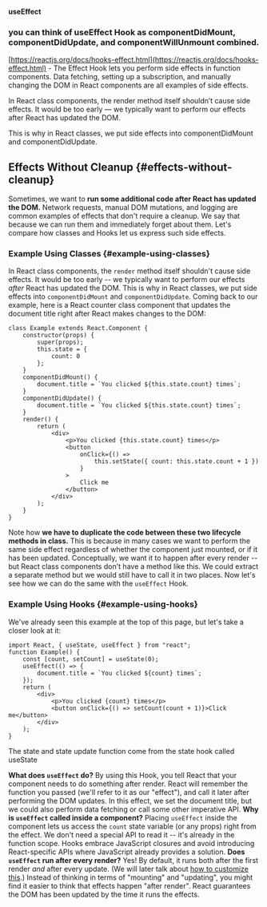 **useEffect**

### you can think of useEffect Hook as componentDidMount, componentDidUpdate, and componentWillUnmount combined.

[https://reactjs.org/docs/hooks-effect.html](https://reactjs.org/docs/hooks-effect.html) - The Effect Hook lets you perform side effects in function components. Data fetching, setting up a subscription, and manually changing the DOM in React components are all examples of side effects.

In React class components, the render method itself shouldn’t cause side effects. It would be too early — we typically want to perform our effects after React has updated the DOM.

This is why in React classes, we put side effects into componentDidMount and componentDidUpdate.

## Effects Without Cleanup {#effects-without-cleanup}

Sometimes, we want to **run some additional code after React has updated the DOM.** Network requests, manual DOM mutations, and logging are common examples of effects that don't require a cleanup. We say that because we can run them and immediately forget about them. Let's compare how classes and Hooks let us express such side effects.

### Example Using Classes {#example-using-classes}

In React class components, the `render` method itself shouldn't cause side effects. It would be too early -- we typically want to perform our effects _after_ React has updated the DOM.
This is why in React classes, we put side effects into `componentDidMount` and `componentDidUpdate`. Coming back to our example, here is a React counter class component that updates the document title right after React makes changes to the DOM:

```js{9-15}
class Example extends React.Component {
	constructor(props) {
		super(props);
		this.state = {
			count: 0
		};
	}
	componentDidMount() {
		document.title = `You clicked ${this.state.count} times`;
	}
	componentDidUpdate() {
		document.title = `You clicked ${this.state.count} times`;
	}
	render() {
		return (
			<div>
				<p>You clicked {this.state.count} times</p>
				<button
					onClick={() =>
						this.setState({ count: this.state.count + 1 })
					}
				>
					Click me
				</button>
			</div>
		);
	}
}
```

Note how **we have to duplicate the code between these two lifecycle methods in class.**
This is because in many cases we want to perform the same side effect regardless of whether the component just mounted, or if it has been updated. Conceptually, we want it to happen after every render -- but React class components don't have a method like this. We could extract a separate method but we would still have to call it in two places.
Now let's see how we can do the same with the `useEffect` Hook.

### Example Using Hooks {#example-using-hooks}

We've already seen this example at the top of this page, but let's take a closer look at it:

```js{1,6-8}
import React, { useState, useEffect } from "react";
function Example() {
	const [count, setCount] = useState(0);
	useEffect(() => {
		document.title = `You clicked ${count} times`;
	});
	return (
		<div>
			<p>You clicked {count} times</p>
			<button onClick={() => setCount(count + 1)}>Click me</button>
		</div>
	);
}
```

The state and state update function come from the state hook called useState

**What does `useEffect` do?** By using this Hook, you tell React that your component needs to do something after render. React will remember the function you passed (we'll refer to it as our "effect"), and call it later after performing the DOM updates. In this effect, we set the document title, but we could also perform data fetching or call some other imperative API.
**Why is `useEffect` called inside a component?** Placing `useEffect` inside the component lets us access the `count` state variable (or any props) right from the effect. We don't need a special API to read it -- it's already in the function scope. Hooks embrace JavaScript closures and avoid introducing React-specific APIs where JavaScript already provides a solution.
**Does `useEffect` run after every render?** Yes! By default, it runs both after the first render _and_ after every update. (We will later talk about [how to customize this](#tip-optimizing-performance-by-skipping-effects).) Instead of thinking in terms of "mounting" and "updating", you might find it easier to think that effects happen "after render". React guarantees the DOM has been updated by the time it runs the effects.
